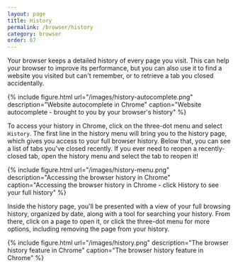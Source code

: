 ```yaml
---
layout: page
title: History
permalink: /browser/history
category: browser
order: 67
---
```


Your browser keeps a detailed history of every page you visit. This can help your browser to improve its performance, but you can also use it to find a website you visited but can't remember, or to retrieve a tab you closed accidentally.

{% include figure.html url="/images/history-autocomplete.png" description="Website autocomplete in Chrome" caption="Website autocomplete - brought to you by your browser's history" %}

To access your history in Chrome, click on the three-dot menu and select `History`. The first line in the history menu will bring you to the history page, which gives you access to your full browser history. Below that, you can see a list of tabs you've closed recently. If you ever need to reopen a recently-closed tab, open the history menu and select the tab to reopen it!

{% include figure.html url="/images/history-menu.png" description="Accessing the browser history in Chrome" caption="Accessing the browser history in Chrome - click History to see your full history" %}

Inside the history page, you'll be presented with a view of your full browsing history, organized by date, along with a tool for searching your history. From there, click on a page to open it, or click the three-dot menu for more options, including removing the page from your history.

{% include figure.html url="/images/history.png" description="The browser history feature in Chrome" caption="The browser history feature in Chrome" %}